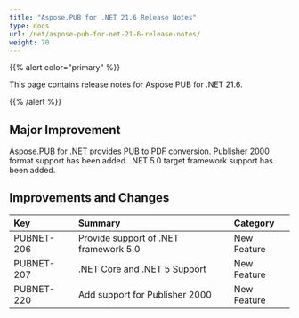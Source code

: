 ```yaml
---
title: "Aspose.PUB for .NET 21.6 Release Notes"
type: docs
url: /net/aspose-pub-for-net-21-6-release-notes/
weight: 70
---
```


{{% alert color="primary" %}} 

This page contains release notes for Aspose.PUB for .NET 21.6.

{{% /alert %}} 

## **Major Improvement**
Aspose.PUB for .NET provides PUB to PDF conversion. Publisher 2000 format support has been added. .NET 5.0 target framework support has been added.

## **Improvements and Changes**

|**Key**|**Summary**|**Category**|
| :- | :- | :- |
|PUBNET-206|Provide support of .NET framework 5.0|New Feature|
|PUBNET-207|.NET Core and .NET 5 Support|New Feature|
|PUBNET-220|Add support for Publisher 2000|New Feature|


